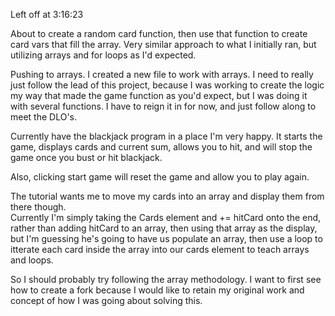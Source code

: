 Left off at 3:16:23

About to create a random card function, then use that function to create card vars that fill the array.
Very similar approach to what I initially ran, but utilizing arrays and for loops as I'd expected.


Pushing to arrays.  I created a new file to work with arrays.  I need to really just follow the lead of this project,
because I was working to create the logic my way that made the game function as you'd expect, but I was doing it with 
several functions.  I have to reign it in for now, and just follow along to meet the DLO's.



Currently have the blackjack program in a place I'm very happy.
It starts the game, displays cards and current sum, allows you to hit,
and will stop the game once you bust or hit blackjack.  

Also, clicking start game will reset the game and allow you to play again.

The tutorial wants me to move my cards into an array and display them from there though.  
Currently I'm simply taking the Cards element and += hitCard onto the end, rather than
adding hitCard to an array, then using that array as the display, but I'm guessing he's going 
to have us populate an array, then use a loop to itterate each card inside the array into our
cards element to teach arrays and loops.  

So I should probably try following the array methodology.  I want to first see how to create a fork
because I would like to retain my original work and concept of how I was going about solving this.

